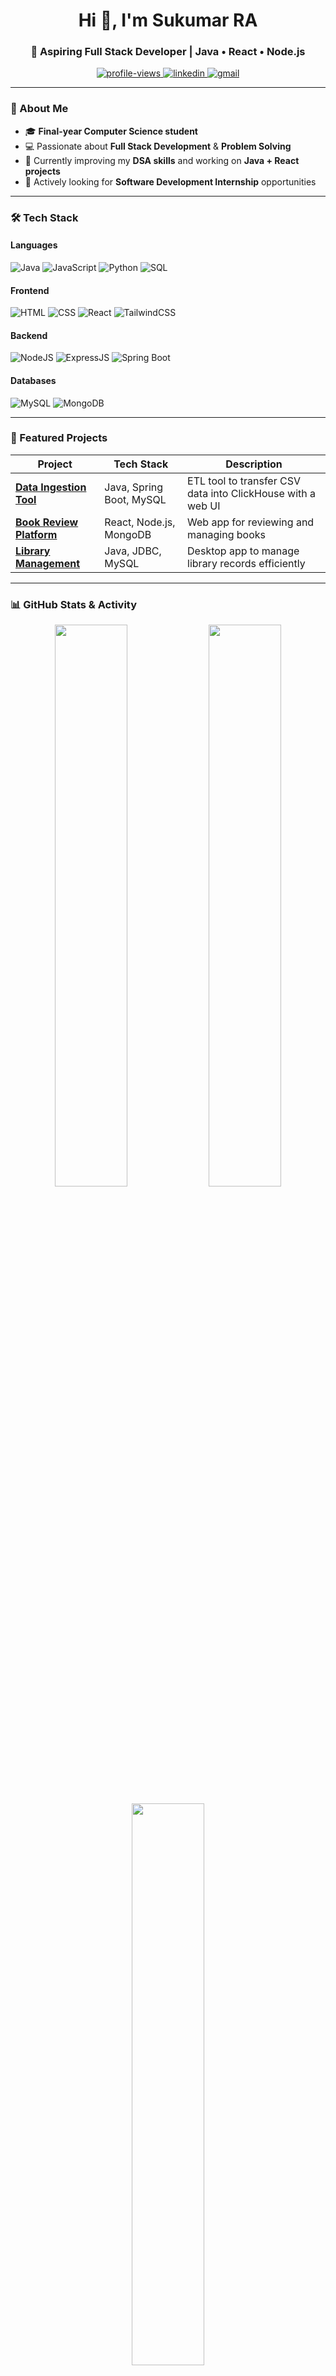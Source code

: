 <h1 align="center">Hi 👋, I'm Sukumar RA</h1>
<h3 align="center">🚀 Aspiring Full Stack Developer | Java • React • Node.js</h3>

<p align="center">
  <a href="https://github.com/sukumar-cloud">
    <img src="https://komarev.com/ghpvc/?username=sukumar-cloud&label=Profile%20views&color=0e75b6&style=flat" alt="profile-views" />
  </a>
  <a href="https://linkedin.com/in/your-linkedin" target="_blank">
    <img src="https://img.shields.io/badge/LinkedIn-0077B5?style=flat&logo=linkedin&logoColor=white" alt="linkedin" />
  </a>
  <a href="mailto:sukumaramaravathi@gmail.com">
    <img src="https://img.shields.io/badge/Gmail-D14836?style=flat&logo=gmail&logoColor=white" alt="gmail" />
  </a>
</p>

---

### 🌟 About Me
- 🎓 **Final-year Computer Science student**  
- 💻 Passionate about **Full Stack Development** & **Problem Solving**  
- 🚀 Currently improving my **DSA skills** and working on **Java + React projects**  
- 📌 Actively looking for **Software Development Internship** opportunities

---

### 🛠️ Tech Stack

#### **Languages**
![Java](https://img.shields.io/badge/Java-ED8B00?style=for-the-badge&logo=openjdk&logoColor=white)
![JavaScript](https://img.shields.io/badge/JavaScript-F7DF1E?style=for-the-badge&logo=javascript&logoColor=black)
![Python](https://img.shields.io/badge/Python-14354C?style=for-the-badge&logo=python&logoColor=white)
![SQL](https://img.shields.io/badge/SQL-025E8C?style=for-the-badge&logo=sqlite&logoColor=white)

#### **Frontend**
![HTML](https://img.shields.io/badge/HTML5-E34F26?style=for-the-badge&logo=html5&logoColor=white)
![CSS](https://img.shields.io/badge/CSS3-1572B6?style=for-the-badge&logo=css3&logoColor=white)
![React](https://img.shields.io/badge/React-20232A?style=for-the-badge&logo=react&logoColor=61DAFB)
![TailwindCSS](https://img.shields.io/badge/Tailwind_CSS-06B6D4?style=for-the-badge&logo=tailwindcss&logoColor=white)

#### **Backend**
![NodeJS](https://img.shields.io/badge/Node.js-339933?style=for-the-badge&logo=node.js&logoColor=white)
![ExpressJS](https://img.shields.io/badge/Express.js-000000?style=for-the-badge&logo=express&logoColor=white)
![Spring Boot](https://img.shields.io/badge/Spring_Boot-6DB33F?style=for-the-badge&logo=springboot&logoColor=white)

#### **Databases**
![MySQL](https://img.shields.io/badge/MySQL-005C84?style=for-the-badge&logo=mysql&logoColor=white)
![MongoDB](https://img.shields.io/badge/MongoDB-4EA94B?style=for-the-badge&logo=mongodb&logoColor=white)

---

### 📌 Featured Projects
| Project | Tech Stack | Description |
|--------|------------|-------------|
| [**Data Ingestion Tool**](https://github.com/sukumar-cloud/data-ingestion-toolll) | Java, Spring Boot, MySQL | ETL tool to transfer CSV data into ClickHouse with a web UI |
| [**Book Review Platform**](https://github.com/sukumar-cloud/book-review-platform) | React, Node.js, MongoDB | Web app for reviewing and managing books |
| [**Library Management**](https://github.com/sukumar-cloud/LibraryManagement) | Java, JDBC, MySQL | Desktop app to manage library records efficiently |

---

### 📊 GitHub Stats & Activity
<p align="center">
  <img width="48%" src="https://github-readme-stats.vercel.app/api?username=sukumar-cloud&show_icons=true&theme=radical" />
  <img width="48%" src="https://github-readme-streak-stats.herokuapp.com/?user=sukumar-cloud&theme=radical" />
</p>

<p align="center">
  <img width="48%" src="https://github-readme-stats.vercel.app/api/top-langs/?username=sukumar-cloud&layout=compact&theme=radical" />
</p>

---

### 📫 Connect With Me
<p align="center">
  <a href="https://linkedin.com/in/your-linkedin" target="_blank">
    <img src="https://img.shields.io/badge/LinkedIn-0077B5?style=for-the-badge&logo=linkedin&logoColor=white" />
  </a>
  <a href="mailto:sukumaramaravathi@gmail.com">
    <img src="https://img.shields.io/badge/Gmail-D14836?style=for-the-badge&logo=gmail&logoColor=white" />
  </a>
</p>

---
⭐ **Pro Tip:** Keep contributing regularly and push at least 3–4 commits per week to make your profile stand out!
